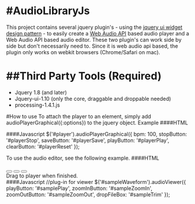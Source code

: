 #AudioLibraryJs
==============
This project contains several jquery plugin's - using the [jquery ui widget design pattern](http://ajpiano.com/widgetfactory/#slide1) - to easily create a [Web Audio API](https://dvcs.w3.org/hg/audio/raw-file/tip/webaudio/specification.html) based audio player and a Web Audio API based audio editor. These two plugin's can work side by side but don't necessarily need to.  Since it is web audio api based, the plugin only works on webkit browsers (Chrome/Safari on mac).

##Third Party Tools (Required)
==============

+ Jquery 1.8 (and later)
+ Jquery-ui-1.10 (only the core, draggable and droppable needed)
+ processing-1.4.1.js

#How to use
To attach the player to an element, simply add audioPlayerGraphical({:options}) to the jquery object. Example
####HTML
    <div id="player"></div>
    <div id="playerStop"></div>
    <div id="playerSave"></div>
    <div id="playerPlay"></div>
    <div id="playerReset"></div>
####Javascript
    $('#player').audioPlayerGraphical({
        bpm: 100,
        stopButton: '#playerStop',
        saveButton: '#playerSave',
        playButton: '#playerPlay',
        clearButton: '#playerReset'
      });

To use the audio editor, see the following example.
####HTML
    <div id="audioViewer">
        <canvas id="sampleTrim"></canvas>
        <canvas id="sampleWaveform"></canvas>
        <canvas id="samplePlayIndex"></canvas>
    </div>
    <div id="audioViewerControls">
        <button class="btn btn-mini btn-primary" id="samplePlay" title="Play/Stop">
            <i class="icon-play icon-white"></i>
        </button>
        <button class="btn btn-mini btn-primary" id="sampleZoomIn" title="Zoom In">
            <i class="icon-zoom-in icon-white"></i>
        </button>
        <button class="btn btn-mini btn-primary" id="sampleZoomOut" title="Zoom Out">
            <i class="icon-zoom-out icon-white"></i>
        </button>
        <div id="waveformSample" data-waveform="true">Drag to player when finished.</div>
    </div>
####Javascript
    //plug-in for viewer
    $('#sampleWaveform').audioViewer({
        playButton: '#samplePlay',
        zoomInButton: '#sampleZoomIn',
        zoomOutButton: '#sampleZoomOut',
        dropFileBox: '#sampleTrim'
    });
